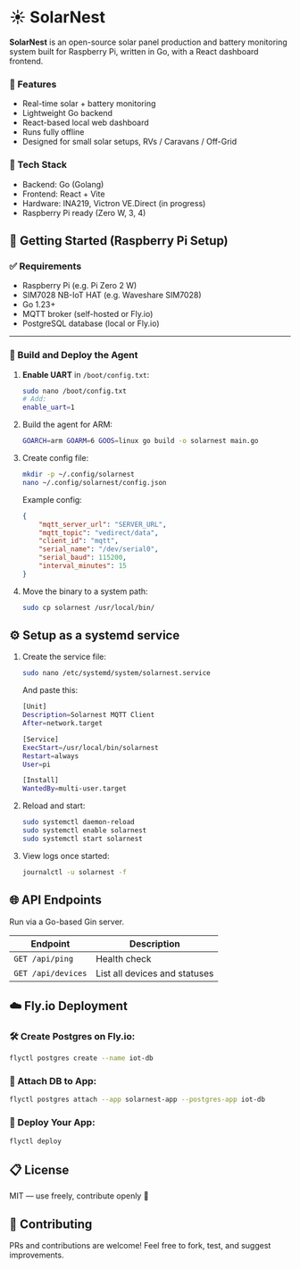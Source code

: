 # ☀️ SolarNest

**SolarNest** is an open-source solar panel production and battery monitoring system built for Raspberry Pi, written in Go, with a React dashboard frontend.

### 🚀 Features
- Real-time solar + battery monitoring
- Lightweight Go backend
- React-based local web dashboard
- Runs fully offline
- Designed for small solar setups, RVs / Caravans / Off-Grid 

### 🧰 Tech Stack
- Backend: Go (Golang)
- Frontend: React + Vite
- Hardware: INA219, Victron VE.Direct (in progress)
- Raspberry Pi ready (Zero W, 3, 4)


## 🚀 Getting Started (Raspberry Pi Setup)

### ✅ Requirements

- Raspberry Pi (e.g. Pi Zero 2 W)
- SIM7028 NB-IoT HAT (e.g. Waveshare SIM7028)
- Go 1.23+
- MQTT broker (self-hosted or Fly.io)
- PostgreSQL database (local or Fly.io)

---

### 🧪 Build and Deploy the Agent

1. **Enable UART** in `/boot/config.txt`:
   ```bash
   sudo nano /boot/config.txt
   # Add:
   enable_uart=1
    ```
2. Build the agent for ARM:
    ```bash
    GOARCH=arm GOARM=6 GOOS=linux go build -o solarnest main.go
    ```
3. Create config file:
    ```bash
    mkdir -p ~/.config/solarnest
    nano ~/.config/solarnest/config.json
    ```
    Example config:
    ```json
    {
        "mqtt_server_url": "SERVER_URL",
        "mqtt_topic": "vedirect/data",
        "client_id": "mqtt",
        "serial_name": "/dev/serial0",
        "serial_baud": 115200,
        "interval_minutes": 15
    }
    ```
4. Move the binary to a system path:
    ```bash
    sudo cp solarnest /usr/local/bin/
    ```

## ⚙️ Setup as a systemd service

1. Create the service file:
    ```bash
    sudo nano /etc/systemd/system/solarnest.service
    ```

    And paste this:
    ```bash 
    [Unit]
    Description=Solarnest MQTT Client
    After=network.target

    [Service]
    ExecStart=/usr/local/bin/solarnest
    Restart=always
    User=pi

    [Install]
    WantedBy=multi-user.target
    ```
2. Reload and start:
    ```bash 
    sudo systemctl daemon-reload
    sudo systemctl enable solarnest
    sudo systemctl start solarnest
    ```
3. View logs once started: 
    ```bash
    journalctl -u solarnest -f
    ```

## 🌐 API Endpoints

Run via a Go-based Gin server.

| Endpoint          | Description                   |
|-------------------|-------------------------------|
| `GET /api/ping`   | Health check                  |
| `GET /api/devices`| List all devices and statuses |


## ☁️ Fly.io Deployment

### 🛠 Create Postgres on Fly.io:
```bash
flyctl postgres create --name iot-db
```
### 🔗 Attach DB to App:
```bash
flyctl postgres attach --app solarnest-app --postgres-app iot-db
```

### 🚀 Deploy Your App:
```bash
flyctl deploy
```
## 📋 License

MIT — use freely, contribute openly 💚

## 🤝 Contributing

PRs and contributions are welcome! Feel free to fork, test, and suggest improvements.